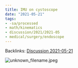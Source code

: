 ```yaml
---
title: IMU on cystoscope
date: "2021-05-21"
tags: 
- -sa/processed 
- math/kinematics 
- discussion/2021/2021-05 
- medical/surgery/endoscope
---
```


Backlinks: [Discussion 2021-05-21](discussion-2021-05-21.md)

![unknown_filename.jpeg](./_resources/Diagram__IMU_on_cystoscope.resources/unknown_filename.jpeg)


